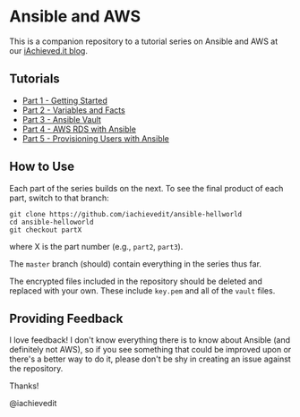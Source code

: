 # Ansible and AWS

This is a companion repository to a tutorial series on Ansible and AWS at our [iAchieved.it blog](https://dev.iachieved.it/iachievedit).

## Tutorials

* [Part 1 - Getting Started](https://dev.iachieved.it/iachievedit/ansible-and-aws-part-1/)
* [Part 2 - Variables and Facts](https://dev.iachieved.it/iachievedit/ansible-and-aws-part-2/)
* [Part 3 - Ansible Vault](https://dev.iachieved.it/iachievedit/ansible-and-aws-part-3/)
* [Part 4 - AWS RDS with Ansible](https://dev.iachieved.it/iachievedit/ansible-and-aws-part-4/)
* [Part 5 - Provisioning Users with Ansible](https://dev.iachieved.it/iachievedit/ansible-and-aws-part-5/)

## How to Use

Each part of the series builds on the next.  To see the final product of each part, switch to that branch:

```
git clone https://github.com/iachievedit/ansible-hellworld
cd ansible-helloworld
git checkout partX
```

where X is the part number (e.g., `part2`, `part3`).

The `master` branch (should) contain everything in the series thus far.

The encrypted files included in the repository should be deleted and replaced with your own.  These include `key.pem` and all of the `vault` files.

## Providing Feedback

I love feedback!  I don't know everything there is to know about Ansible (and definitely not AWS), so if you see something that could be improved upon or there's a better way to do it, please don't be shy in creating an issue against the repository.  

Thanks!

@iachievedit

